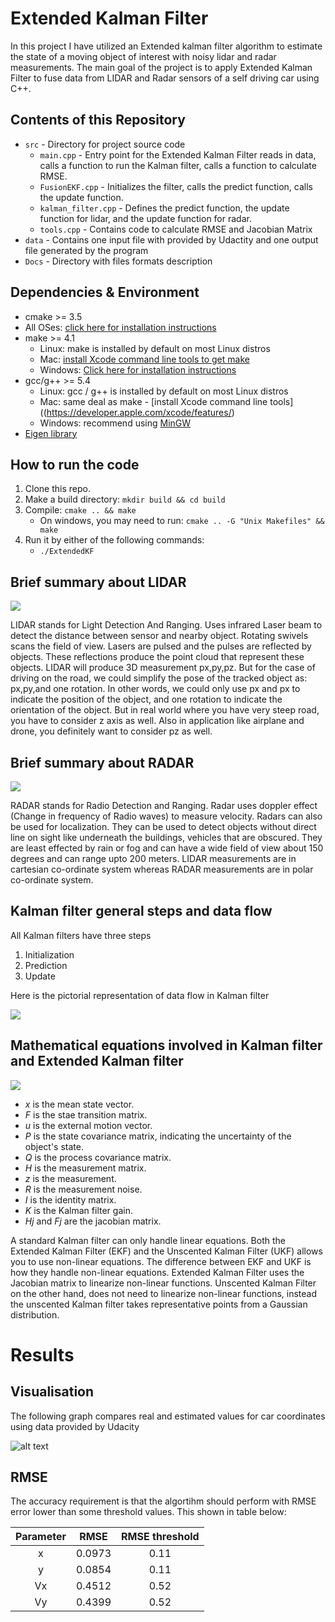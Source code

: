 # Extended Kalman Filter 

In this project I have utilized an Extended kalman filter algorithm to estimate the state of a moving object of interest with noisy lidar and radar measurements. The main goal of the project is to apply Extended Kalman Filter to fuse data from LIDAR and Radar sensors of a self driving car using C++.

## Contents of this Repository

* `src` - Directory for project source code
   * `main.cpp` - Entry point for the Extended Kalman Filter reads in data, calls a function to run the Kalman filter, calls a function                   to calculate RMSE.
   * `FusionEKF.cpp` - Initializes the filter, calls the predict function, calls the update function.
   * `kalman_filter.cpp` - Defines the predict function, the update function for lidar, and the update function for radar.
   * `tools.cpp` - Contains code to calculate RMSE and Jacobian Matrix
* `data` - Contains one input file with provided by Udactity and one output file generated by the program
* `Docs` - Directory with files formats description

## Dependencies & Environment

* cmake >= 3.5
 * All OSes: [click here for installation instructions](https://cmake.org/install/)
* make >= 4.1
  * Linux: make is installed by default on most Linux distros
  * Mac: [install Xcode command line tools to get make](https://developer.apple.com/xcode/features/)
  * Windows: [Click here for installation instructions](http://gnuwin32.sourceforge.net/packages/make.htm)
* gcc/g++ >= 5.4
  * Linux: gcc / g++ is installed by default on most Linux distros
  * Mac: same deal as make - [install Xcode command line tools]((https://developer.apple.com/xcode/features/)
  * Windows: recommend using [MinGW](http://www.mingw.org/)
* [Eigen library](src/Eigen)

## How to run the code

1. Clone this repo.
2. Make a build directory: `mkdir build && cd build`
3. Compile: `cmake .. && make` 
   * On windows, you may need to run: `cmake .. -G "Unix Makefiles" && make`
4. Run it by either of the following commands: 
   * `./ExtendedKF`

## Brief summary about LIDAR

![](imgs/lidar.jpg)

LIDAR stands for Light Detection And Ranging. Uses infrared Laser beam to detect the distance between sensor and nearby object. Rotating swivels scans the field of view. Lasers are pulsed and the pulses are reflected by objects. These reflections produce the point cloud that represent these objects. LIDAR will produce 3D measurement px,py,pz. But for the case of driving on the road, we could simplify the pose of the tracked object as: px,py,and one rotation. In other words, we could only use px and px to indicate the position of 
the object, and one rotation to indicate the orientation of the object. But in real world where you have very steep road, 
you have to consider z axis as well. Also in application like airplane and drone, you definitely want to consider pz as well.

## Brief summary about RADAR

![](imgs/radar.jpg)

RADAR stands for Radio Detection and Ranging. Radar uses doppler effect (Change in frequency of Radio waves) to measure velocity. Radars can also be used for localization. They can be used to detect objects without direct line on sight like underneath the buildings, vehicles that are obscured. They are least effected by rain or fog and can have a wide field of view about 150 degrees and can range upto 200 meters. LIDAR measurements are in cartesian co-ordinate system whereas RADAR measurements are in polar co-ordinate system.

## Kalman filter general steps and data flow

All Kalman filters have three steps 

1. Initialization
2. Prediction
3. Update

Here is the pictorial representation of data flow in Kalman filter

![](imgs/Kalman_filter.jpg)
   
## Mathematical equations involved in Kalman filter and Extended Kalman filter

![](imgs/ekf_vs_kf.jpg)

* _x_ is the mean state vector.
* _F_ is the stae transition matrix.
* _u_ is the external motion vector.
* _P_ is the state covariance matrix, indicating the uncertainty of the object's state.
* _Q_ is the process covariance matrix.
* _H_ is the measurement matrix.
* _z_ is the measurement.
* _R_ is the measurement noise.
* _I_ is the identity matrix.
* _K_ is the Kalman filter gain.
* _Hj_ and _Fj_ are the jacobian matrix.

A standard Kalman filter can only handle linear equations. Both the Extended Kalman Filter (EKF) and the Unscented Kalman Filter (UKF) allows you to use non-linear equations. The difference between EKF and UKF is how they handle non-linear equations. Extended Kalman Filter uses the Jacobian matrix to linearize non-linear functions. Unscented Kalman Filter on the other hand, does not need to linearize non-linear functions, instead the unscented Kalman filter takes representative points from a Gaussian distribution.

# Results

## Visualisation

The following graph compares real and estimated values for car coordinates using data provided by Udacity

![alt text](imgs/newplot-3.png)

## RMSE

The accuracy requirement is that the algortihm should perform with RMSE error lower than some threshold values. This shown in table below:

| Parameter | RMSE | RMSE threshold |
|:---------:|:----:|:--------------:|
|x          |0.0973| 0.11           |
|y          |0.0854| 0.11           |
|Vx         |0.4512| 0.52           |
|Vy         |0.4399| 0.52           |
